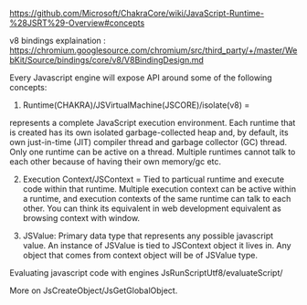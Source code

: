 
https://github.com/Microsoft/ChakraCore/wiki/JavaScript-Runtime-%28JSRT%29-Overview#concepts

v8 bindings explaination : 
https://chromium.googlesource.com/chromium/src/third_party/+/master/WebKit/Source/bindings/core/v8/V8BindingDesign.md

Every Javascript engine will expose API around some of the following
concepts:

1. Runtime(CHAKRA)/JSVirtualMachine(JSCORE)/isolate(v8) =

represents a complete JavaScript execution environment. Each runtime that is created has its own isolated garbage-collected heap and, by default, its own just-in-time (JIT) compiler thread and garbage collector (GC) thread. Only one runtime can be active on a thread. Multiple runtimes cannot talk to each other because of having their own memory/gc etc.

2. Execution Context/JSContext = Tied to particual runtime and execute code within that runtime. Multiple execution context can be active within a runtime, and execution contexts of the same runtime can talk to each other. You can think its equivalent in web development equivalent as browsing context with window.

3. JSValue: Primary data type that represents any possible javascript value.
An instance of JSValue is tied to JSContext object it lives in. Any object
that comes from context object will be of JSValue type.


Evaluating javascript code with engines
JsRunScriptUtf8/evaluateScript/


More on JsCreateObject/JsGetGlobalObject.


